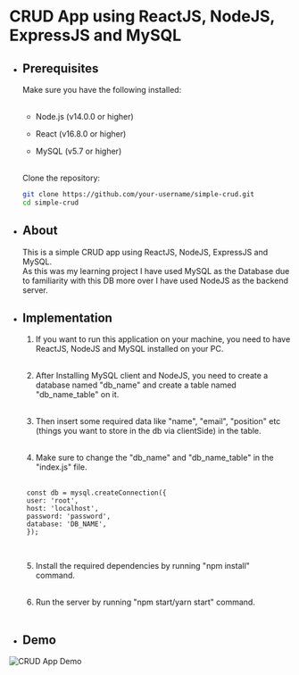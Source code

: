 # CRUD App using ReactJS, NodeJS, ExpressJS and MySQL

- <h2>Prerequisites</h2>
  Make sure you have the following installed: <br><br>

  - Node.js (v14.0.0 or higher)

  - React (v16.8.0 or higher)

  - MySQL (v5.7 or higher)<br><br>

  Clone the repository:

   ```bash
   git clone https://github.com/your-username/simple-crud.git
   cd simple-crud
 - <h2>About</h2>

    This is a simple CRUD app using ReactJS, NodeJS, ExpressJS and MySQL. <br>
    As this was my learning project I have used MySQL as the Database due to familiarity with this DB more over I have used NodeJS as the backend server.

 - <h2>Implementation</h2>

   1) If you want to run this application on your machine, you need to have ReactJS, NodeJS and MySQL installed on your PC. <br><br>

   2) After Installing MySQL client and NodeJS, you need to create a database named "db_name" and create a table named "db_name_table" on it. <br><br>

   3) Then insert some required data like "name", "email", "position" etc (things you want to store in the db via clientSide) in the table. <br><br>

   4) Make sure to change the "db_name" and "db_name_table" in the "index.js" file. <br><br>


   ```node
    const db = mysql.createConnection({ 
    user: 'root',
    host: 'localhost',
    password: 'password',
    database: 'DB_NAME',
    }); 
    ```

   <br>

   5) Install the required dependencies by running "npm install" command. <br><br>

   6) Run the server by running "npm start/yarn start" command. <br><br>

- <h2>Demo</h2>
![CRUD App Demo](https://www.loom.com/share/17bae782b09844c197df971b717e5303)